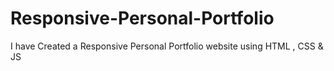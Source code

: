 # Responsive-Personal-Portfolio
I have Created a Responsive Personal Portfolio website using HTML , CSS &amp; JS
